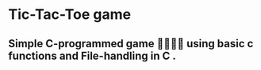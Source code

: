 <h1>Tic-Tac-Toe game</h1> 
<h2>Simple C-programmed game 👨‍💻👩‍💻 using basic c functions and File-handling in C .</h2>
